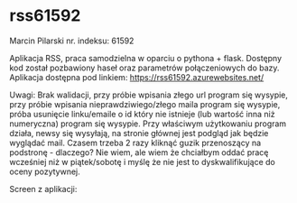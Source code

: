 # rss61592
Marcin Pilarski nr. indeksu: 61592

Aplikacja RSS, praca samodzielna w oparciu o pythona + flask.
Dostępny kod został pozbawiony haseł oraz parametrów połączeniowych do bazy.
Aplikacja dostępna pod linkiem: https://rss61592.azurewebsites.net/


Uwagi: Brak walidacji, przy próbie wpisania złego url program się wysypie, przy próbie wpisania nieprawdziwiego/złego maila program się wysypie, próba usunięcie linku/emaile o id który nie istnieje (lub wartość inna niż numeryczna) program się wysypie. Przy właściwym użytkowaniu program działa, newsy się wysyłają, na stronie głównej jest podgląd jak będzie wyglądać mail. Czasem trzeba 2 razy kliknąć guzik przenoszący na podstronę - dlaczego? Nie wiem, ale wiem że chciałbym oddać pracę wcześniej niż w piątek/sobotę i myślę że nie jest to dyskwalifikujące do oceny pozytywnej.

Screen z aplikacji:
